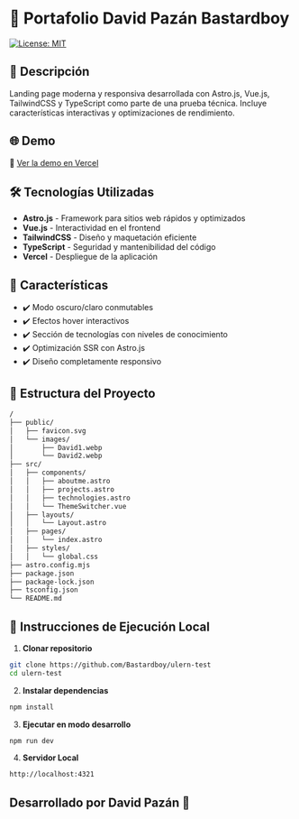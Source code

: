 # 🚀 Portafolio David Pazán **Bastardboy**

[![License: MIT](https://img.shields.io/badge/License-MIT-blue.svg)](https://opensource.org/licenses/MIT)

## 📌 Descripción

Landing page moderna y responsiva desarrollada con Astro.js, Vue.js, TailwindCSS y TypeScript como parte de una prueba técnica. Incluye características interactivas y optimizaciones de rendimiento.

## 🌐 Demo

🔗 [Ver la demo en Vercel]([https://bastardboy-portafolio.vercel.app/])

## 🛠️ Tecnologías Utilizadas

- **Astro.js** - Framework para sitios web rápidos y optimizados
- **Vue.js** - Interactividad en el frontend
- **TailwindCSS** - Diseño y maquetación eficiente
- **TypeScript** - Seguridad y mantenibilidad del código
- **Vercel** - Despliegue de la aplicación

## 🎨 Características

- ✔️ Modo oscuro/claro conmutables
- ✔️ Efectos hover interactivos
- ✔️ Sección de tecnologías con niveles de conocimiento
- ✔️ Optimización SSR con Astro.js
- ✔️ Diseño completamente responsivo

## 📂 Estructura del Proyecto

```bash
/
├── public/
│   ├── favicon.svg
│   └── images/
│       ├── David1.webp
│       └── David2.webp
├── src/
│   ├── components/
│   │   ├── aboutme.astro
│   │   ├── projects.astro
│   │   ├── technologies.astro
│   │   └── ThemeSwitcher.vue
│   ├── layouts/
│   │   └── Layout.astro
│   ├── pages/
│   │   └── index.astro
│   ├── styles/
│   │   └── global.css
├── astro.config.mjs
├── package.json
├── package-lock.json
├── tsconfig.json
└── README.md
```

## 🚀 Instrucciones de Ejecución Local

1. **Clonar repositorio**
```bash
git clone https://github.com/Bastardboy/ulern-test
cd ulern-test
```

2. **Instalar dependencias**
```bash
npm install
```

3. **Ejecutar en modo desarrollo**
```bash
npm run dev
```

4. **Servidor Local**
```bash
http://localhost:4321
```

## Desarrollado por David Pazán 🚀

